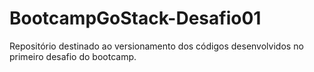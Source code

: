# BootcampGoStack-Desafio01
Repositório destinado ao versionamento dos códigos desenvolvidos no primeiro desafio do bootcamp.
